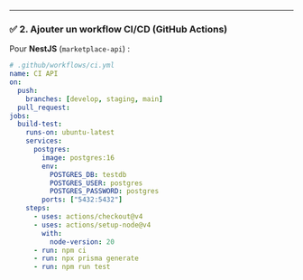 ---

### ✅ **2. Ajouter un workflow CI/CD (GitHub Actions)**
Pour **NestJS** (`marketplace-api`) :
```yaml
# .github/workflows/ci.yml
name: CI API
on:
  push:
    branches: [develop, staging, main]
  pull_request:
jobs:
  build-test:
    runs-on: ubuntu-latest
    services:
      postgres:
        image: postgres:16
        env:
          POSTGRES_DB: testdb
          POSTGRES_USER: postgres
          POSTGRES_PASSWORD: postgres
        ports: ["5432:5432"]
    steps:
      - uses: actions/checkout@v4
      - uses: actions/setup-node@v4
        with:
          node-version: 20
      - run: npm ci
      - run: npx prisma generate
      - run: npm run test
